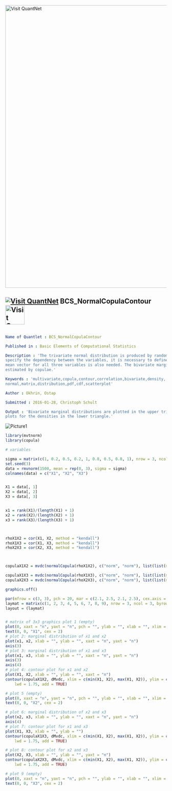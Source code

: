 
[<img src="https://github.com/QuantLet/Styleguide-and-FAQ/blob/master/pictures/banner.png" width="880" alt="Visit QuantNet">](http://quantlet.de/index.php?p=info)

## [<img src="https://github.com/QuantLet/Styleguide-and-Validation-procedure/blob/master/pictures/qloqo.png" alt="Visit QuantNet">](http://quantlet.de/) **BCS_NormalCopulaContour** [<img src="https://github.com/QuantLet/Styleguide-and-Validation-procedure/blob/master/pictures/QN2.png" width="60" alt="Visit QuantNet 2.0">](http://quantlet.de/d3/ia)

```yaml

Name of Quantlet : BCS_NormalCopulaContour

Published in : Basic Elements of Computational Statistics

Description : 'The trivariate normal distribution is produced by random sampling. In order to
specify the dependency between the variables, it is necessary to define the covariance matrix. The
mean vector for all three variables is also needed. The bivariate marginal distributions are
estimated by copulae.'

Keywords : 'multivariate,copula,contour,correlation,bivariate,density,
normal,matrix,distribution,pdf,cdf,scatterplot'

Author : Okhrin, Ostap

Submitted : 2016-01-28, Christoph Schult

Output : 'Bivariate marginal distributions are plotted in the upper triangle of the matrix. Contour
plots for the densities in the lower triangle.'

```

![Picture1](BCS_NormalCopulaContour.png)


```r
library(mvtnorm)
library(copula)

# variables

sigma = matrix(c(1, 0.2, 0.5, 0.2, 1, 0.8, 0.5, 0.8, 1), nrow = 3, ncol = 3)
set.seed(3)
data = rmvnorm(1500, mean = rep(0, 3), sigma = sigma)
colnames(data) = c("X1", "X2", "X3")


X1 = data[, 1]
X2 = data[, 2]
X3 = data[, 3]


x1 = rank(X1)/(length(X1) + 1)
x2 = rank(X2)/(length(X2) + 1)
x3 = rank(X3)/(length(X3) + 1)



rhoX1X2 = cor(X1, X2, method = "kendall")
rhoX1X3 = cor(X1, X3, method = "kendall")
rhoX2X3 = cor(X2, X3, method = "kendall")



copulaX1X2 = mvdc(normalCopula(rhoX1X2), c("norm", "norm"), list(list(mean = 0, sd = 1), list(mean = 0, sd = 1)))

copulaX1X3 = mvdc(normalCopula(rhoX1X3), c("norm", "norm"), list(list(mean = 0, sd = 1), list(mean = 0, sd = 1)))
copulaX2X3 = mvdc(normalCopula(rhoX2X3), c("norm", "norm"), list(list(mean = 0, sd = 1), list(mean = 0, sd = 1)))

graphics.off()

par(mfrow = c(3, 3), pch = 20, mar = c(2.1, 2.5, 2.1, 2.5), cex.axis = 1.5)
laymat = matrix(c(1, 2, 3, 4, 5, 6, 7, 8, 9), nrow = 3, ncol = 3, byrow = T)
layout = (laymat)


# matrix of 3x3 graphics plot 1 (empty)
plot(0, xaxt = "n", yaxt = "n", pch = "", ylab = "", xlab = "", xlim = c(-1, 1), ylim = c(-1, 1))
text(0, 0, "X1", cex = 2)
# plot 2: marginal distribution of x1 and x2
plot(x1, x2, xlab = "", ylab = "", xaxt = "n", yaxt = "n")
axis(3)
# plot 3: marginal distribution of x1 and x3
plot(x1, x3, xlab = "", ylab = "", xaxt = "n", yaxt = "n")
axis(3)
axis(4)
# plot 4: contour plot for x1 and x2
plot(X1, X2, xlab = "", ylab = "", xaxt = "n")
contour(copulaX1X2, dMvdc, xlim = c(min(X1, X2), max(X1, X2)), ylim = c(min(X1, X2), max(X1, X2)), col = "darkblue", 
    lwd = 1.75, add = TRUE)

# plot 5 (empty)
plot(0, xaxt = "n", yaxt = "n", pch = "", ylab = "", xlab = "", xlim = c(-1, 1), ylim = c(-1, 1))
text(0, 0, "X2", cex = 2)

# plot 6: marginal distribution of x2 and x3
plot(x2, x3, xlab = "", ylab = "", xaxt = "n", yaxt = "n")
axis(4)
# plot 7: contour plot for x1 and x3
plot(X1, X3, xlab = "", ylab = "")
contour(copulaX1X3, dMvdc, xlim = c(min(X1, X2), max(X1, X2)), ylim = c(min(X1, X3), max(X1, X3)), col = "darkblue", 
    lwd = 1.75, add = TRUE)

# plot 8: contour plot for x2 and x3
plot(X2, X3, xlab = "", ylab = "", yaxt = "n")
contour(copulaX2X3, dMvdc, xlim = c(min(X1, X2), max(X1, X2)), ylim = c(min(X2, X3), max(X2, X3)), col = "darkblue", 
    lwd = 1.75, add = TRUE)

# plot 9 (empty)
plot(0, xaxt = "n", yaxt = "n", pch = "", ylab = "", xlab = "", xlim = c(-1, 1), ylim = c(-1, 1))
text(0, 0, "X3", cex = 2)
```
